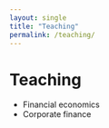 ```yaml
---
layout: single
title: "Teaching"
permalink: /teaching/
---
```


# Teaching
- Financial economics
- Corporate finance 
